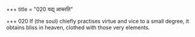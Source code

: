 +++
title = "020 यद्य् आचरति"

+++
020	If (the soul) chiefly practises virtue and vice to a small degree, it obtains bliss in heaven, clothed with those very elements.